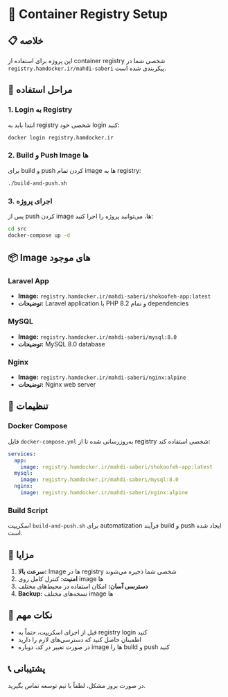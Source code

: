 # 🐳 Container Registry Setup

## 📋 خلاصه

این پروژه برای استفاده از container registry شخصی شما در `registry.hamdocker.ir/mahdi-saberi` پیکربندی شده است.

## 🚀 مراحل استفاده

### 1. Login به Registry

ابتدا باید به registry شخصی خود login کنید:

```bash
docker login registry.hamdocker.ir
```

### 2. Build و Push Image ها

برای build و push کردن تمام image ها به registry:

```bash
./build-and-push.sh
```

### 3. اجرای پروژه

پس از push کردن image ها، می‌توانید پروژه را اجرا کنید:

```bash
cd src
docker-compose up -d
```

## 📦 Image های موجود

### Laravel App
- **Image:** `registry.hamdocker.ir/mahdi-saberi/shokoofeh-app:latest`
- **توضیحات:** Laravel application با PHP 8.2 و تمام dependencies

### MySQL
- **Image:** `registry.hamdocker.ir/mahdi-saberi/mysql:8.0`
- **توضیحات:** MySQL 8.0 database

### Nginx
- **Image:** `registry.hamdocker.ir/mahdi-saberi/nginx:alpine`
- **توضیحات:** Nginx web server

## 🔧 تنظیمات

### Docker Compose
فایل `docker-compose.yml` به‌روزرسانی شده تا از registry شخصی استفاده کند:

```yaml
services:
  app:
    image: registry.hamdocker.ir/mahdi-saberi/shokoofeh-app:latest
  mysql:
    image: registry.hamdocker.ir/mahdi-saberi/mysql:8.0
  nginx:
    image: registry.hamdocker.ir/mahdi-saberi/nginx:alpine
```

### Build Script
اسکریپت `build-and-push.sh` برای automatization فرآیند build و push ایجاد شده است.

## 🎯 مزایا

1. **سرعت بالا:** Image ها در registry شخصی شما ذخیره می‌شوند
2. **امنیت:** کنترل کامل روی image ها
3. **دسترسی آسان:** امکان استفاده در محیط‌های مختلف
4. **Backup:** نسخه‌های مختلف image ها

## 🚨 نکات مهم

- قبل از اجرای اسکریپت، حتماً به registry login کنید
- اطمینان حاصل کنید که دسترسی‌های لازم را دارید
- در صورت تغییر در کد، دوباره image ها را build و push کنید

## 📞 پشتیبانی

در صورت بروز مشکل، لطفاً با تیم توسعه تماس بگیرید. 